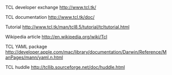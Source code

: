 
TCL developer exchange <http://www.tcl.tk/>

TCL documentation <http://www.tcl.tk/doc/>

Tutorial <http://www.tcl.tk/man/tcl8.5/tutorial/tcltutorial.html>

Wikipedia article <http://en.wikipedia.org/wiki/Tcl>

TCL YAML package <http://developer.apple.com/mac/library/documentation/Darwin/Reference/ManPages/mann/yaml.n.html>

TCL huddle <http://tcllib.sourceforge.net/doc/huddle.html>


